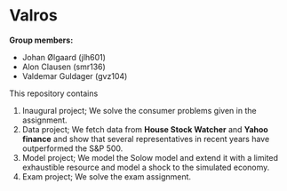 # Valros

**Group members:**
- Johan Ølgaard (jlh601)
- Alon Clausen (smr136)
- Valdemar Guldager (gvz104)

This repository contains  
1. Inaugural project; We solve the consumer problems given in the assignment.
2. Data project; We fetch data from **House Stock Watcher** and **Yahoo finance** and show that several representatives in recent years have outperformed the S&P 500.
3. Model project; We model the Solow model and extend it with a limited exhaustible resource and model a shock to the simulated economy.
4. Exam project; We solve the exam assignment.

